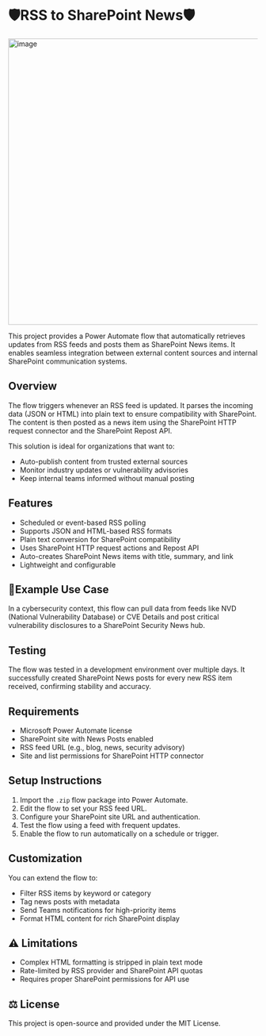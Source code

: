 # 🛡️RSS to SharePoint News🛡️
<img width="1255" height="577" alt="image" src="https://github.com/user-attachments/assets/5931c41f-507e-4630-9f55-2d3b98c5d444" />

This project provides a Power Automate flow that automatically retrieves updates from RSS feeds and posts them as SharePoint News items. It enables seamless integration between external content sources and internal SharePoint communication systems.

## Overview

The flow triggers whenever an RSS feed is updated. It parses the incoming data (JSON or HTML) into plain text to ensure compatibility with SharePoint. The content is then posted as a news item using the SharePoint HTTP request connector and the SharePoint Repost API.

This solution is ideal for organizations that want to:
- Auto-publish content from trusted external sources
- Monitor industry updates or vulnerability advisories
- Keep internal teams informed without manual posting

## Features

- Scheduled or event-based RSS polling
- Supports JSON and HTML-based RSS formats
- Plain text conversion for SharePoint compatibility
- Uses SharePoint HTTP request actions and Repost API
- Auto-creates SharePoint News items with title, summary, and link
- Lightweight and configurable

## 🔐Example Use Case

In a cybersecurity context, this flow can pull data from feeds like NVD (National Vulnerability Database) or CVE Details and post critical vulnerability disclosures to a SharePoint Security News hub.

## Testing

The flow was tested in a development environment over multiple days. It successfully created SharePoint News posts for every new RSS item received, confirming stability and accuracy.

##  Requirements

- Microsoft Power Automate license
- SharePoint site with News Posts enabled
- RSS feed URL (e.g., blog, news, security advisory)
- Site and list permissions for SharePoint HTTP connector

## Setup Instructions

1. Import the `.zip` flow package into Power Automate.
2. Edit the flow to set your RSS feed URL.
3. Configure your SharePoint site URL and authentication.
4. Test the flow using a feed with frequent updates.
5. Enable the flow to run automatically on a schedule or trigger.

## Customization

You can extend the flow to:
- Filter RSS items by keyword or category
- Tag news posts with metadata
- Send Teams notifications for high-priority items
- Format HTML content for rich SharePoint display

## ⚠️ Limitations

- Complex HTML formatting is stripped in plain text mode
- Rate-limited by RSS provider and SharePoint API quotas
- Requires proper SharePoint permissions for API use

## ⚖️ License

This project is open-source and provided under the MIT License.
